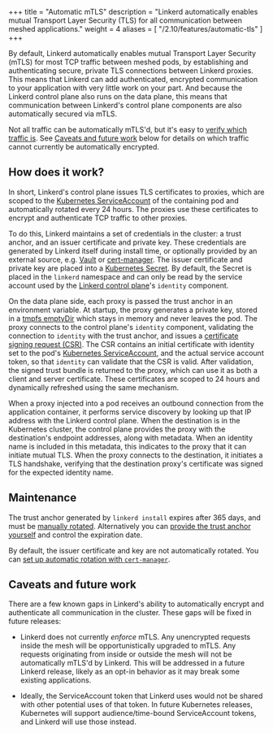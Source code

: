 +++
title = "Automatic mTLS"
description = "Linkerd automatically enables mutual Transport Layer Security (TLS) for all communication between meshed applications."
weight = 4
aliases = [
  "/2.10/features/automatic-tls"
]
+++

By default, Linkerd automatically enables mutual Transport Layer Security
(mTLS) for most TCP traffic between meshed pods, by establishing and
authenticating secure, private TLS connections between Linkerd proxies.
This means that Linkerd can add authenticated, encrypted communication to your
application with very little work on your part. And because the Linkerd control
plane also runs on the data plane, this means that communication between
Linkerd's control plane components are also automatically secured via mTLS.

Not all traffic can be automatically mTLS'd, but it's easy to [verify which
traffic is](/2.10/tasks/securing-your-service/). See [Caveats and future
work](#caveats-and-future-work) below for details on which traffic cannot
currently be automatically encrypted.

## How does it work?

In short, Linkerd's control plane issues TLS certificates to proxies, which are
scoped to the [Kubernetes
ServiceAccount](https://kubernetes.io/docs/tasks/configure-pod-container/configure-service-account/)
of the containing pod and automatically rotated every 24 hours. The proxies use
these certificates to encrypt and authenticate TCP traffic to other
proxies.

To do this, Linkerd maintains a set of credentials in the cluster: a trust
anchor, and an issuer certificate and private key. These credentials are
generated by Linkerd itself during install time, or optionally provided by an
external source, e.g. [Vault](https://vaultproject.io) or
[cert-manager](https://github.com/jetstack/cert-manager). The issuer
certificate and private key are placed into a [Kubernetes
Secret](https://kubernetes.io/docs/concepts/configuration/secret/). By default,
the Secret is placed in the `linkerd` namespace and can only be read by the
service account used by the [Linkerd control
plane](/2.10/reference/architecture/)'s `identity` component.

On the data plane side, each proxy is passed the trust anchor in an environment
variable. At startup, the proxy generates a private key, stored in a [tmpfs
emptyDir](https://kubernetes.io/docs/concepts/storage/volumes/#emptydir) which
stays in memory and never leaves the pod. The proxy connects to the control
plane's `identity` component, validating the connection to `identity` with the
trust anchor, and issues a [certificate signing request
(CSR)](https://en.wikipedia.org/wiki/Certificate_signing_request). The CSR
contains an initial certificate with identity set to the pod's [Kubernetes
ServiceAccount](https://kubernetes.io/docs/tasks/configure-pod-container/configure-service-account/),
and the actual service account token, so that `identity` can validate that the
CSR is valid. After validation, the signed trust bundle is returned to the
proxy, which can use it as both a client and server certificate. These
certificates are scoped to 24 hours and dynamically refreshed using the
same mechanism.

When a proxy injected into a pod receives an outbound connection from the
application container, it performs service discovery by looking up that IP
address with the Linkerd control plane. When the destination is in the
Kubernetes cluster, the control plane provides the proxy with the destination's
endpoint addresses, along with metadata. When an identity name is included in
this metadata, this indicates to the proxy that it can initiate mutual TLS. When
the proxy connects to the destination, it initiates a TLS handshake, verifying
that the destination proxy's certificate was signed for the expected identity
name.

## Maintenance

The trust anchor generated by `linkerd install` expires after 365 days, and
must be [manually
rotated](/2.10/tasks/manually-rotating-control-plane-tls-credentials/).
Alternatively you can [provide the trust anchor
yourself](/2.10/tasks/generate-certificates/) and control the expiration date.

By default, the issuer certificate and key are not automatically rotated. You
can [set up automatic rotation with
`cert-manager`](/2.10/tasks/automatically-rotating-control-plane-tls-credentials/).

## Caveats and future work

There are a few known gaps in Linkerd's ability to automatically encrypt and
authenticate all communication in the cluster. These gaps will be fixed in
future releases:

* Linkerd does not currently *enforce* mTLS. Any unencrypted requests inside
  the mesh will be opportunistically upgraded to mTLS. Any requests originating
  from inside or outside the mesh will not be automatically mTLS'd by Linkerd.
  This will be addressed in a future Linkerd release, likely as an opt-in
  behavior as it may break some existing applications.

* Ideally, the ServiceAccount token that Linkerd uses would not be shared with
  other potential uses of that token. In future Kubernetes releases, Kubernetes
  will support audience/time-bound ServiceAccount tokens, and Linkerd will use
  those instead.
